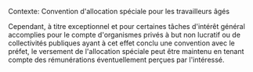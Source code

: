 Contexte: Convention d'allocation spéciale pour les travailleurs âgés

Cependant, à titre exceptionnel et pour certaines tâches d'intérêt général accomplies pour le compte d'organismes privés à but non lucratif ou de collectivités publiques ayant à cet effet conclu une convention avec le préfet, le versement de l'allocation spéciale peut être maintenu en tenant compte des rémunérations éventuellement perçues par l'intéressé.